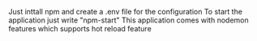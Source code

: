 Just inttall npm and create a .env file for the configuration
To start the application just write "npm-start"
This application comes with nodemon features which supports hot reload feature
